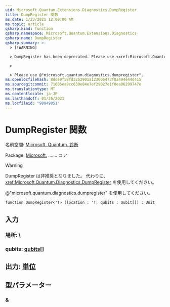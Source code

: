 ```yaml
---
uid: Microsoft.Quantum.Extensions.Diagnostics.DumpRegister
title: DumpRegister 関数
ms.date: 1/23/2021 12:00:00 AM
ms.topic: article
qsharp.kind: function
qsharp.namespace: Microsoft.Quantum.Extensions.Diagnostics
qsharp.name: DumpRegister
qsharp.summary: >-
  > [!WARNING]

  > DumpRegister has been deprecated. Please use <xref:Microsoft.Quantum.Diagnostics.DumpRegister> instead.

  >

  > Please use @"microsoft.quantum.diagnostics.dumpregister".
ms.openlocfilehash: 8dde9f58fd32b2901a123006473f8a494e44d415
ms.sourcegitcommit: 71605ea9cc630e84e7ef29027e1f0ea06299747e
ms.translationtype: MT
ms.contentlocale: ja-JP
ms.lasthandoff: 01/26/2021
ms.locfileid: "98849851"
---
```

# <a name="dumpregister-function"></a>DumpRegister 関数

名前空間: [Microsoft. Quantum. 診断](xref:Microsoft.Quantum.Extensions.Diagnostics)

Package: [Microsoft.](https://nuget.org/packages/Microsoft.Quantum.QSharp.Core) ....... コア


> [!WARNING]
> DumpRegister は非推奨となりました。 代わりに、<xref:Microsoft.Quantum.Diagnostics.DumpRegister> を使用してください。
>
> @"microsoft.quantum.diagnostics.dumpregister" を使用してください。



```qsharp
function DumpRegister<'T> (location : 'T, qubits : Qubit[]) : Unit
```


## <a name="input"></a>入力

### <a name="location--t"></a>場所: \




### <a name="qubits--qubit"></a>qubits: [qubits](xref:microsoft.quantum.lang-ref.qubit)[]





## <a name="output--unit"></a>出力: [単位](xref:microsoft.quantum.lang-ref.unit)



## <a name="type-parameters"></a>型パラメーター

### <a name="t"></a>&

